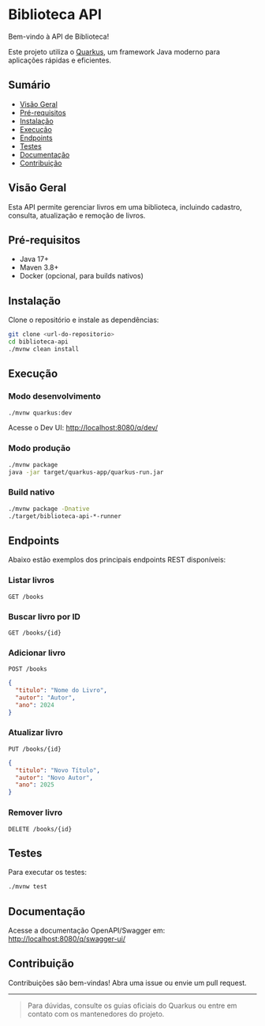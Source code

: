 
# Biblioteca API

Bem-vindo à API de Biblioteca!

Este projeto utiliza o [Quarkus](https://quarkus.io/), um framework Java moderno para aplicações rápidas e eficientes.

## Sumário
- [Visão Geral](#visão-geral)
- [Pré-requisitos](#pré-requisitos)
- [Instalação](#instalação)
- [Execução](#execução)
- [Endpoints](#endpoints)
- [Testes](#testes)
- [Documentação](#documentação)
- [Contribuição](#contribuição)

## Visão Geral
Esta API permite gerenciar livros em uma biblioteca, incluindo cadastro, consulta, atualização e remoção de livros.

## Pré-requisitos
- Java 17+
- Maven 3.8+
- Docker (opcional, para builds nativos)

## Instalação
Clone o repositório e instale as dependências:
```bash
git clone <url-do-repositorio>
cd biblioteca-api
./mvnw clean install
```

## Execução
### Modo desenvolvimento
```bash
./mvnw quarkus:dev
```
Acesse o Dev UI: [http://localhost:8080/q/dev/](http://localhost:8080/q/dev/)

### Modo produção
```bash
./mvnw package
java -jar target/quarkus-app/quarkus-run.jar
```

### Build nativo
```bash
./mvnw package -Dnative
./target/biblioteca-api-*-runner
```

## Endpoints
Abaixo estão exemplos dos principais endpoints REST disponíveis:

### Listar livros
`GET /books`

### Buscar livro por ID
`GET /books/{id}`

### Adicionar livro
`POST /books`
```json
{
  "titulo": "Nome do Livro",
  "autor": "Autor",
  "ano": 2024
}
```

### Atualizar livro
`PUT /books/{id}`
```json
{
  "titulo": "Novo Título",
  "autor": "Novo Autor",
  "ano": 2025
}
```

### Remover livro
`DELETE /books/{id}`

## Testes
Para executar os testes:
```bash
./mvnw test
```

## Documentação
Acesse a documentação OpenAPI/Swagger em:
[http://localhost:8080/q/swagger-ui/](http://localhost:8080/q/swagger-ui/)

## Contribuição
Contribuições são bem-vindas! Abra uma issue ou envie um pull request.

---

> Para dúvidas, consulte os guias oficiais do Quarkus ou entre em contato com os mantenedores do projeto.
